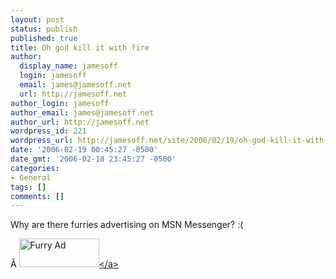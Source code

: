 ```yaml
---
layout: post
status: publish
published: true
title: Oh god kill it with fire
author:
  display_name: jamesoff
  login: jamesoff
  email: james@jamesoff.net
  url: http://jamesoff.net
author_login: jamesoff
author_email: james@jamesoff.net
author_url: http://jamesoff.net
wordpress_id: 221
wordpress_url: http://jamesoff.net/site/2006/02/19/oh-god-kill-it-with-fire/
date: '2006-02-19 00:45:27 -0500'
date_gmt: '2006-02-18 23:45:27 -0500'
categories:
- General
tags: []
comments: []
---
```

<p>Why are there furries advertising on MSN Messenger? :(</p>
<p>&Acirc;&nbsp;<a class="imagelink" title="Furry Ad" href="http:&#47;&#47;www.grooblehonk.co.uk&#47;wp-content&#47;uploads&#47;2006&#47;02&#47;furry_ad.png"><img id="image227" height="46" alt="Furry Ad" src="http:&#47;&#47;www.grooblehonk.co.uk&#47;wp-content&#47;uploads&#47;2006&#47;02&#47;furry_ad.png" width="128" &#47;><&#47;a></p>
